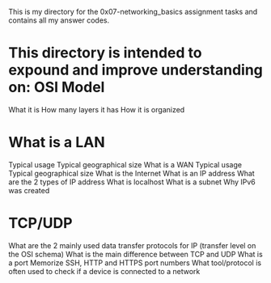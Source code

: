 This is my directory for the 0x07-networking_basics assignment tasks and contains all my answer codes.

This directory is intended to expound and improve understanding on:
OSI Model
=========
What it is
How many layers it has
How it is organized

What is a LAN
=============
Typical usage
Typical geographical size
What is a WAN
Typical usage
Typical geographical size
What is the Internet
What is an IP address
What are the 2 types of IP address
What is localhost
What is a subnet
Why IPv6 was created

TCP/UDP
=======
What are the 2 mainly used data transfer protocols for IP (transfer level on the OSI schema)
What is the main difference between TCP and UDP
What is a port
Memorize SSH, HTTP and HTTPS port numbers
What tool/protocol is often used to check if a device is connected to a network
